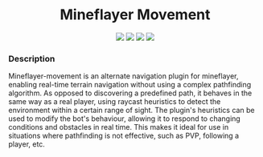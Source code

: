 <div align="center">
  <h1>Mineflayer Movement</h1>
  <img src="https://img.shields.io/npm/v/mineflayer-movement?style=flat-square">
  <img src="https://img.shields.io/github/license/firejoust/mineflayer-movement?style=flat-square">
  <img src="https://img.shields.io/github/issues/firejoust/mineflayer-movement?style=flat-square">
  <img src="https://img.shields.io/github/issues-pr/firejoust/mineflayer-movement?style=flat-square">
</div>

### Description

Mineflayer-movement is an alternate navigation plugin for mineflayer, enabling real-time terrain navigation without using a complex pathfinding algorithm. As opposed to discovering a predefined path, it behaves in the same way as a real player, using raycast heuristics to detect the environment within a certain range of sight. The plugin's heuristics can be used to modify the bot's behaviour, allowing it to respond to changing conditions and obstacles in real time. This makes it ideal for use in situations where pathfinding is not effective, such as PVP, following a player, etc.

